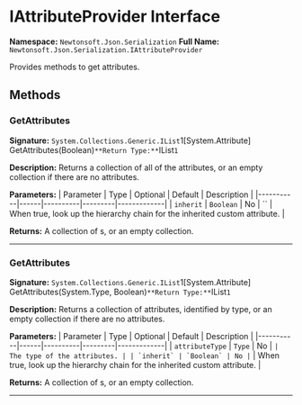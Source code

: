 # IAttributeProvider Interface

**Namespace:** `Newtonsoft.Json.Serialization`
**Full Name:** `Newtonsoft.Json.Serialization.IAttributeProvider`

Provides methods to get attributes.

## Methods

### GetAttributes

**Signature:** `System.Collections.Generic.IList`1[System.Attribute] GetAttributes(Boolean)`
**Return Type:** `IList`1`

**Description:** Returns a collection of all of the attributes, or an empty collection if there are no attributes.

**Parameters:**
| Parameter | Type | Optional | Default | Description |
|-----------|------|----------|---------|-------------|
| `inherit` | `Boolean` | No | `` | When true, look up the hierarchy chain for the inherited custom attribute. |

**Returns:** A collection of s, or an empty collection.

---

### GetAttributes

**Signature:** `System.Collections.Generic.IList`1[System.Attribute] GetAttributes(System.Type, Boolean)`
**Return Type:** `IList`1`

**Description:** Returns a collection of attributes, identified by type, or an empty collection if there are no attributes.

**Parameters:**
| Parameter | Type | Optional | Default | Description |
|-----------|------|----------|---------|-------------|
| `attributeType` | `Type` | No | `` | The type of the attributes. |
| `inherit` | `Boolean` | No | `` | When true, look up the hierarchy chain for the inherited custom attribute. |

**Returns:** A collection of s, or an empty collection.

---